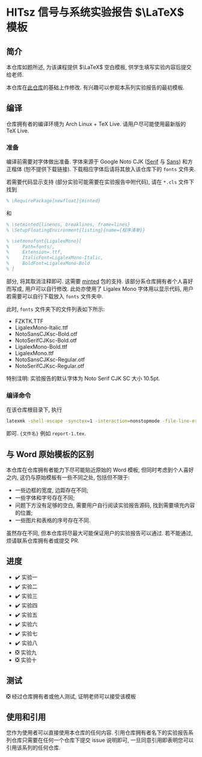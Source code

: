 # HITsz 信号与系统实验报告 $\LaTeX$ 模板

## 简介

本仓库如题所述, 为该课程提供 $\LaTeX$ 空白模板, 供学生填写实验内容后提交给老师.

本仓库在[此仓库](https://github.com/LittleYe233/hitsz-physics-ib-reports)的基础上作修改. 有兴趣可以参观本系列实验报告的最初模板.

## 编译

仓库拥有者的编译环境为 Arch Linux + TeX Live. 请用户尽可能使用最新版的 TeX Live.

### 准备

编译前需要对字体做出准备. 字体来源于 Google Noto CJK ([Serif](https://github.com/notofonts/noto-cjk/releases/download/Serif2.002/09_NotoSerifCJKsc.zip) 与 [Sans](https://github.com/notofonts/noto-cjk/releases/download/Sans2.004/08_NotoSansCJKsc.zip)) 和方正楷体 (恕不提供下载链接). 下载相应字体后请将其放入该仓库下的 `fonts` 文件夹.

若需要代码显示支持 (部分实验可能需要在实验报告中附代码), 请在 `*.cls` 文件下找到

```latex
% \RequirePackage[newfloat]{minted}
```

和

```latex
% \setminted{linenos, breaklines, frame=lines}
% \SetupFloatingEnvironment{listing}{name={程序清单}}

% \setmonofont{LigalexMono}[
%     Path=fonts/,
%     Extension=.ttf,
%     ItalicFont=LigalexMono-Italic,
%     BoldFont=LigalexMono-Bold
% ]
```

部分, 将其取消注释即可. 这需要 [minted](http://mirrors.ctan.org/macros/latex/contrib/minted/minted.pdf) 包的支持. 该部分系仓库拥有者个人喜好而写成, 用户可以自行修改. 此处亦使用了 Ligalex Mono 字体用以显示代码, 用户若需要可以自行下载放入 `fonts` 文件夹中.

此时, `fonts` 文件夹下的文件列表如下所示:

- FZKTK.TTF
- LigalexMono-Italic.ttf
- NotoSansCJKsc-Bold.otf
- NotoSerifCJKsc-Bold.otf
- LigalexMono-Bold.ttf
- LigalexMono.ttf
- NotoSansCJKsc-Regular.otf
- NotoSerifCJKsc-Regular.otf

特别注明: 实验报告的默认字体为 Noto Serif CJK SC 大小 10.5pt.

### 编译命令

在该仓库根目录下, 执行

```bash
latexmk -shell-escape -synctex=1 -interaction=nonstopmode -file-line-error -xelatex {文件名}
```

即可. `{文件名}` 例如 `report-1.tex`.

## 与 Word 原始模板的区别

本仓库在仓库拥有者能力下尽可能贴近原始的 Word 模板, 但同时考虑到个人喜好之内, 这仍与原始模板有一些不同之处, 包括但不限于:

- 一些边框的宽度, 边距存在不同;
- 一些字体和字号存在不同;
- 问题下方没有足够的空白, 需要用户自行阅读实验报告源码, 找到需要填充内容的位置;
- 一些图片和表格的序号存在不同.

虽然存在不同, 但本仓库将尽最大可能保证用户的实验报告可以通过. 若不能通过, 烦请联系仓库拥有者或提交 PR.

## 进度

- ✔️ 实验一
- ✔️ 实验二
- ✔️ 实验三
- ✔️ 实验四
- ✔️ 实验五
- ✔️ 实验六
- ✔️ 实验七
- ✔️ 实验八
- ❎️ 实验九
- ❎️ 实验十

## 测试

❎️ 经过仓库拥有者或他人测试, 证明老师可以接受该模板

## 使用和引用

您作为使用者可以直接使用本仓库的任何内容. 引用仓库拥有者名下的实验报告系列仓库只需要在任何一个仓库下提交 issue 说明即可, 一旦同意引用即表明您可以引用该系列的任何仓库.
